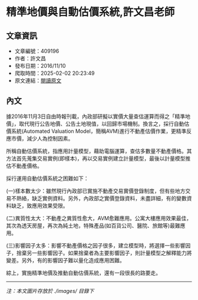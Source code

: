 # 精準地價與自動估價系統,許文昌老師

## 文章資訊
- 文章編號：409196
- 作者：許文昌
- 發布日期：2016/11/10
- 爬取時間：2025-02-02 20:23:49
- 原文連結：[閱讀原文](https://real-estate.get.com.tw/Columns/detail.aspx?no=409196)

## 內文
據2016年11月3日自由時報刊載，內政部研擬以實價大量查估運算而得之「精準地價」，取代現行公告地價、公告土地現值，以回歸市場機制。換言之，採行自動估價系統(Automated Valuation Model，簡稱AVM)進行不動產估價作業，更精準反應市價，減少人為控制因素。

所稱自動估價系統，指應用計量模型，藉助電腦運算，查估多數量不動產價格。其方法首先蒐集交易實例(即樣本)，再以交易實例建立計量模型，最後以計量模型推估不動產價格。

採行運用自動估價系統之困難如下：

(一)樣本數太少：雖然現行內政部已實施不動產交易實價登錄制度，但有些地方交易不熱絡，缺乏實例資料。另外，內政部之實價登錄資料，未盡詳細，有的變數資料缺乏，致應用效果受限。

(二)異質性太大：不動產之異質性愈大，AVM愈難應用。公寓大樓應用效果最佳，其次為透天房屋，再次為純土地，特殊產品(如百貨公司、醫院、旅館等)最難應用。

(三)影響因子太多：影響不動產價格之因子很多，建立模型時，將選擇一些影響因子，捨棄另一些影響因子。如果捨棄者為主要影響因子，則計量模型之解釋能力將變差。另外，有的影響因子難以量化造成應用困難。

綜上，實施精準地價及推動自動估價系統，還有一段很長的路要走。

---
*注：本文圖片存放於 ./images/ 目錄下*
